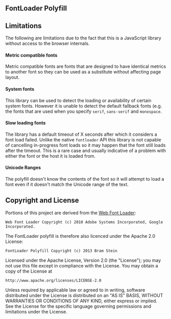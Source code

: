 ## FontLoader Polyfill


## Limitations

The following are limitations due to the fact that this is a JavaScript library without access to the browser internals.

#### Metric compatible fonts

Metric compatible fonts are fonts that are designed to have identical metrics to another font so they can be used as a substitute without affecting page layout. 

#### System fonts

This library can be used to detect the loading or availability of certain system fonts. However it is unable to detect the default fallback fonts (e.g. the fonts that are used when you specify `serif`, `sans-serif` and `monospace`.

#### Slow loading fonts

The library has a default timeout of X seconds after which it considers a font load failed. Unlike the native `fontloader` API this library is not capable of cancelling in-progress font loads so it may happen that the font still loads after the timeout. This is a rare case and usually indicative of a problem with either the font or the host it is loaded from.

#### Unicode Ranges

The polyfill doesn't know the contents of the font so it will attempt to load a font even if it doesn't match the Unicode range of the text.

## Copyright and License

Portions of this project are derived from the [Web Font Loader](https://github.com/typekit/webfontloader):

    Web Font Loader Copyright (c) 2010 Adobe Systems Incorporated, Google Incorporated.

The FontLoader polyfill is therefore also licenced under the Apache 2.0 License:

    FontLoader Polyfill Copyright (c) 2013 Bram Stein

Licensed under the Apache License, Version 2.0 (the "License"); you may not use this file except in compliance with the License. You may obtain a copy of the License at

    http://www.apache.org/licenses/LICENSE-2.0

Unless required by applicable law or agreed to in writing, software distributed under the License is distributed on an "AS IS" BASIS, WITHOUT WARRANTIES OR CONDITIONS OF ANY KIND, either express or implied. See the License for the specific language governing permissions and limitations under the License.
